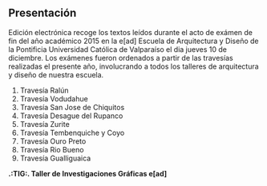 ## Presentación

Edición electrónica recoge los textos leídos durante el acto de exámen de fin del año académico 2015 en la e[ad] Escuela de Arquitectura y Diseño de la Pontificia Universidad Católica de Valparaíso el dia jueves 10 de diciembre.
Los exámenes fueron ordenados a partir de las travesías realizadas el presente año, involucrando a todos los talleres de arquitectura y diseño de nuestra escuela.

1. Travesía Ralún
2. Travesía Vodudahue
3. Travesía San Jose de Chiquitos
4. Travesía Desague del Rupanco
5. Travesía Zurite
6. Travesía Tembenquiche y Coyo
7. Travesía Ouro Preto
8. Travesía Rio Bueno
9. Travesía Gualliguaica

**.:TIG:. Taller de Investigaciones Gráficas e[ad]**